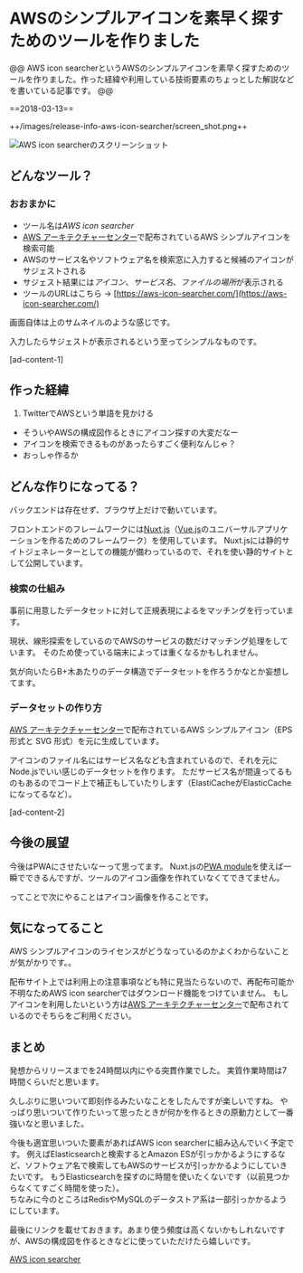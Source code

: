 # AWSのシンプルアイコンを素早く探すためのツールを作りました

@@
AWS icon searcherというAWSのシンプルアイコンを素早く探すためのツールを作りました。作った経緯や利用している技術要素のちょっとした解説などを書いている記事です。
@@

==2018-03-13==

++/images/release-info-aws-icon-searcher/screen_shot.png++

![AWS icon searcherのスクリーンショット](/images/release-info-aws-icon-searcher/screen_shot.png)

## どんなツール？

### おおまかに

- ツール名は*AWS icon searcher*
- [AWS アーキテクチャーセンター](https://aws.amazon.com/jp/architecture/icons/)で配布されているAWS シンプルアイコンを検索可能
- AWSのサービス名やソフトウェア名を検索窓に入力すると候補のアイコンがサジェストされる
- サジェスト結果には*アイコン*、*サービス名*、*ファイルの場所*が表示される
- ツールのURLはこちら -> [https://aws-icon-searcher.com/](https://aws-icon-searcher.com/)

画面自体は上のサムネイルのような感じです。

入力したらサジェストが表示されるという至ってシンプルなものです。

[ad-content-1]


## 作った経緯

1. TwitterでAWSという単語を見かける
- そういやAWSの構成図作るときにアイコン探すの大変だなー
- アイコンを検索できるものがあったらすごく便利なんじゃ？
- おっしゃ作るか

## どんな作りになってる？

バックエンドは存在せず、ブラウザ上だけで動いています。

フロントエンドのフレームワークには[Nuxt.js](https://nuxtjs.org)（[Vue.js](https://vuejs.org)のユニバーサルアプリケーションを作るためのフレームワーク）を使用しています。
Nuxt.jsには静的サイトジェネレーターとしての機能が備わっているので、それを使い静的サイトとして公開しています。

### 検索の仕組み
事前に用意したデータセットに対して正規表現によるをマッチングを行っています。

現状、線形探索をしているのでAWSのサービスの数だけマッチング処理をしています。
そのため使っている端末によっては重くなるかもしれません。

気が向いたらB+木あたりのデータ構造でデータセットを作ろうかなとか妄想してます。

### データセットの作り方

[AWS アーキテクチャーセンター](https://aws.amazon.com/jp/architecture/icons/)で配布されているAWS シンプルアイコン（EPS 形式と SVG 形式）を元に生成しています。

アイコンのファイル名にはサービス名なども含まれているので、それを元にNode.jsでいい感じのデータセットを作ります。
ただサービス名が間違ってるものもあるのでコード上で補正もしていたりします（ElastiCacheがElasticCacheになってるなど）。


[ad-content-2]


## 今後の展望

今後はPWAにさせたいなーって思ってます。
Nuxt.jsの[PWA module](https://github.com/nuxt-community/pwa-module)を使えば一瞬でできるんですが、ツールのアイコン画像を作れていなくてできてません。

ってことで次にやることはアイコン画像を作ることです。


## 気になってること

AWS シンプルアイコンのライセンスがどうなっているのかよくわからないことが気がかりです。。

配布サイト上では利用上の注意事項なども特に見当たらないので、再配布可能か不明なためAWS icon searcherではダウンロード機能をつけていません。
もしアイコンを利用したいという方は[AWS アーキテクチャーセンター](https://aws.amazon.com/jp/architecture/icons/)で配布されているのでそちらをご利用ください。


## まとめ

発想からリリースまでを24時間以内にやる突貫作業でした。
実質作業時間は7時間くらいだと思います。

久しぶりに思いついて即刻作るみたいなことをしたんですが楽しいですね。
やっぱり思いついて作りたいって思ったときが何かを作るときの原動力として一番強いなと思いました。

今後も適宜思いついた要素があればAWS icon searcherに組み込んでいく予定です。
例えばElasticsearchと検索するとAmazon ESが引っかかるようにするなど、ソフトウェア名で検索してもAWSのサービスが引っかかるようにしていきたいです。
もうElasticsearchを探すのに時間を使いたくないです（以前見つからなくてすごく時間を使った）。  
ちなみに今のところはRedisやMySQLのデータストア系は一部引っかかるようにしています。


最後にリンクを載せておきます。あまり使う頻度は高くないかもしれないですが、AWSの構成図を作るときなどに使っていただけたら嬉しいです。

[AWS icon searcher](https://aws-icon-searcher.com/)
